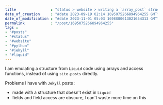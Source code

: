 ```yaml
---
title                : "status > website > writing a `array_post` structure in `Liquid`"
date_of_creation     : "#date 2023-09-19 02:14 1695075266894964255 GMT"
date_of_modification : "#date 2023-11-01 05:03 1698800613021654313 GMT"
permalink            : "/post/1695075266894964255"
tags :
- "#posts"
- "#status"
- "#website"
- "#python"
- "#jekyll"
- "#liquid"
---
```


I am emulating a structure from `Liquid` code using arrays and access functions, instead of using `site.posts` directly. 

Problems I have with `Jekyll` posts :
- made with a structure that doesn't exist in `Liquid`
- fields and field access are obscure, I can't waste more time on this